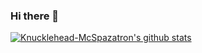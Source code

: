 ### Hi there 👋
[![Knucklehead-McSpazatron's github stats](https://github-readme-stats.vercel.app/api?username=Knucklehead-McSpazatron)](https://github.com/anuraghazra/github-readme-stats)
<!--
**Knucklehead-McSpazatron/Knucklehead-McSpazatron** is a ✨ _special_ ✨ repository because its `README.md` (this file) appears on your GitHub profile.
